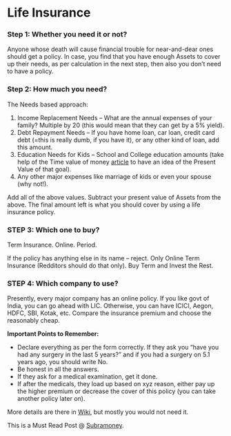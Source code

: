 # Life Insurance

### Step 1: Whether you need it or not?

Anyone whose death will cause financial trouble for near-and-dear ones should get a policy. In case, you find that you have enough Assets to cover up their needs, as per calculation in the next step, then also you don’t need to have a policy.

### Step 2: How much you need?

The Needs based approach:

1.  Income Replacement Needs – What are the annual expenses of your family? Multiple by 20 (this would mean that they can get by a 5% yield).
2.  Debt Repayment Needs – If you have home loan, car loan, credit card debt (=this is really dumb, if you have it), or any other kind of loan, add this amount.
3.  Education Needs for Kids – School and College education amounts (take help of the Time value of money [article](http://www.reddit.com/r/IndiaInvestments/comments/2ngtq6/time_value_of_money_eli5_series/) to have an idea of the Present Value of that goal).
4.  Any other major expenses like marriage of kids or even your spouse (why not!).

Add all of the above values. Subtract your present value of Assets from the above. The final amount left is what you should cover by using a life insurance policy.

### STEP 3: Which one to buy?

Term Insurance. Online. Period.

If the policy has anything else in its name – reject. Only Online Term Insurance (Redditors should do that only). Buy Term and Invest the Rest.

### STEP 4: Which company to use?

Presently, every major company has an online policy. If you like govt of India, you can go ahead with LIC. Otherwise, you can have ICICI, Aegon, HDFC, SBI, Kotak, etc. Compare the insurance premium and choose the reasonably cheap.

**Important Points to Remember:**

-   Declare everything as per the form correctly. If they ask you “have you had any surgery in the last 5 years?” and if you had a surgery on 5.1 years ago, you should write No. 
-   Be honest in all the answers.
-   If they ask for a medical examination, get it done.
-   If after the medicals, they load up based on xyz reason, either pay up the higher premium or decrease the cover of this policy (you can take another policy later on).

More details are there in [Wiki](https://indiainvestments.gitbook.io/content/new-to-investing-and-eli5-series/insurance), but mostly you would not need it.

This is a Must Read Post @ [Subramoney](http://www.subramoney.com/2014/12/how-to-buy-term-insurance/).

